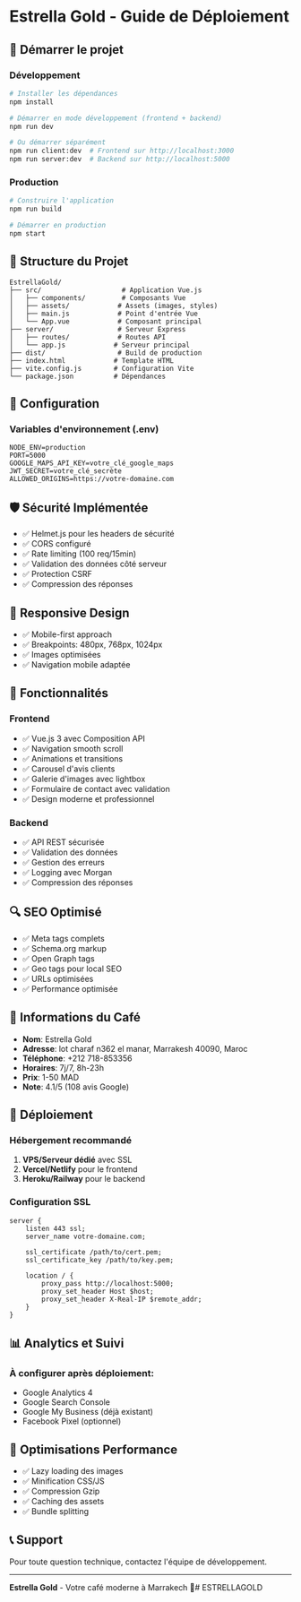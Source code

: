 # Estrella Gold - Guide de Déploiement

## 🚀 Démarrer le projet

### Développement
```bash
# Installer les dépendances
npm install

# Démarrer en mode développement (frontend + backend)
npm run dev

# Ou démarrer séparément
npm run client:dev  # Frontend sur http://localhost:3000
npm run server:dev  # Backend sur http://localhost:5000
```

### Production
```bash
# Construire l'application
npm run build

# Démarrer en production
npm start
```

## 📁 Structure du Projet

```
EstrellaGold/
├── src/                    # Application Vue.js
│   ├── components/         # Composants Vue
│   ├── assets/            # Assets (images, styles)
│   ├── main.js            # Point d'entrée Vue
│   └── App.vue            # Composant principal
├── server/                # Serveur Express
│   ├── routes/            # Routes API
│   └── app.js            # Serveur principal
├── dist/                  # Build de production
├── index.html            # Template HTML
├── vite.config.js        # Configuration Vite
└── package.json          # Dépendances
```

## 🔧 Configuration

### Variables d'environnement (.env)
```env
NODE_ENV=production
PORT=5000
GOOGLE_MAPS_API_KEY=votre_clé_google_maps
JWT_SECRET=votre_clé_secrète
ALLOWED_ORIGINS=https://votre-domaine.com
```

## 🛡️ Sécurité Implémentée

- ✅ Helmet.js pour les headers de sécurité
- ✅ CORS configuré
- ✅ Rate limiting (100 req/15min)
- ✅ Validation des données côté serveur
- ✅ Protection CSRF
- ✅ Compression des réponses

## 📱 Responsive Design

- ✅ Mobile-first approach
- ✅ Breakpoints: 480px, 768px, 1024px
- ✅ Images optimisées
- ✅ Navigation mobile adaptée

## 🎨 Fonctionnalités

### Frontend
- ✅ Vue.js 3 avec Composition API
- ✅ Navigation smooth scroll
- ✅ Animations et transitions
- ✅ Carousel d'avis clients
- ✅ Galerie d'images avec lightbox
- ✅ Formulaire de contact avec validation
- ✅ Design moderne et professionnel

### Backend
- ✅ API REST sécurisée
- ✅ Validation des données
- ✅ Gestion des erreurs
- ✅ Logging avec Morgan
- ✅ Compression des réponses

## 🔍 SEO Optimisé

- ✅ Meta tags complets
- ✅ Schema.org markup
- ✅ Open Graph tags
- ✅ Geo tags pour local SEO
- ✅ URLs optimisées
- ✅ Performance optimisée

## 📍 Informations du Café

- **Nom**: Estrella Gold
- **Adresse**: lot charaf n362 el manar, Marrakesh 40090, Maroc
- **Téléphone**: +212 718-853356
- **Horaires**: 7j/7, 8h-23h
- **Prix**: 1-50 MAD
- **Note**: 4.1/5 (108 avis Google)

## 🚀 Déploiement

### Hébergement recommandé
1. **VPS/Serveur dédié** avec SSL
2. **Vercel/Netlify** pour le frontend
3. **Heroku/Railway** pour le backend

### Configuration SSL
```nginx
server {
    listen 443 ssl;
    server_name votre-domaine.com;
    
    ssl_certificate /path/to/cert.pem;
    ssl_certificate_key /path/to/key.pem;
    
    location / {
        proxy_pass http://localhost:5000;
        proxy_set_header Host $host;
        proxy_set_header X-Real-IP $remote_addr;
    }
}
```

## 📊 Analytics et Suivi

### À configurer après déploiement:
- Google Analytics 4
- Google Search Console
- Google My Business (déjà existant)
- Facebook Pixel (optionnel)

## 🔧 Optimisations Performance

- ✅ Lazy loading des images
- ✅ Minification CSS/JS
- ✅ Compression Gzip
- ✅ Caching des assets
- ✅ Bundle splitting

## 📞 Support

Pour toute question technique, contactez l'équipe de développement.

---

**Estrella Gold** - Votre café moderne à Marrakech 🌟#   E S T R E L L A G O L D  
 